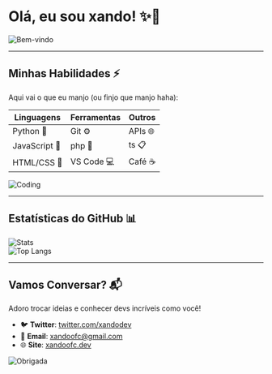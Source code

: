 # Olá, eu sou xando! ✨🚀

![Bem-vindo](https://media.giphy.com/media/hvRJCLFzcasrR7vV5d/giphy.gif)

---

## Minhas Habilidades ⚡
Aqui vai o que eu manjo (ou finjo que manjo haha):

| Linguagens | Ferramentas | Outros |
|------------|-------------|--------|
| Python 🐍  | Git ⚙️      | APIs 🌐 |
| JavaScript 🌟 | php 🐳   | ts 📋 |
| HTML/CSS 🎨 | VS Code 💻  | Café ☕ |

![Coding](https://img.shields.io/badge/Code-100%25%20Fun-brightgreen?style=for-the-badge)

---

## Estatísticas do GitHub 📊

![Stats](https://github-readme-stats.vercel.app/api?username=AnaCode&show_icons=true&theme=dracula&hide_border=true)  
![Top Langs](https://github-readme-stats.vercel.app/api/top-langs/?username=AnaCode&layout=compact&theme=dracula&hide_border=true)

---

## Vamos Conversar? 📬
Adoro trocar ideias e conhecer devs incríveis como você!

- 🐦 **Twitter**: [twitter.com/xandodev](https://twitter.com/xandocat)  
- 📧 **Email**: xandoofc@gmail.com  
- 🌐 **Site**: [xandoofc.dev](https://xandoofc.dev)

![Obrigada](https://media.giphy.com/media/3o6Zt6KHxJTbXCnSso/giphy.gif)

